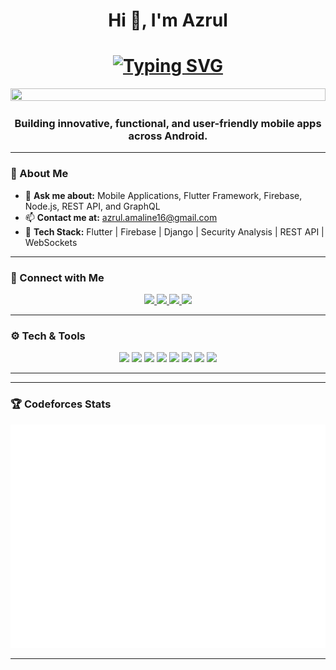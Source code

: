 <h1 align="center">Hi 👋, I'm Azrul</h1>

<h1 align="center">
  <a href="https://git.io/typing-svg">
   <img src="https://readme-typing-svg.herokuapp.com?font=Fira+Code&pause=1000&color=34F7FF&width=600&lines=Full-Stack+Mobile+App+Developer;Flutter+%7C+Django+%7C+REST+API+%7C+FIREBASE;Building+Scalable+Apps+for+Android" alt="Typing SVG" />
  </a>
</h1>

<p align="center">
  <img src="https://i.imgur.com/dBaSKWF.gif" height="20" width="100%">
</p>

<h3 align="center">Building innovative, functional, and user-friendly mobile apps across Android.</h3>

---

### 🌟 About Me
- 💬 **Ask me about:** Mobile Applications, Flutter Framework, Firebase, Node.js, REST API, and GraphQL  
- 📫 **Contact me at:** azrul.amaline16@gmail.com 
- 🚀 **Tech Stack:** Flutter | Firebase | Django | Security Analysis | REST API | WebSockets  

---

### 🤝 Connect with Me  
<p align="center">
  <a href="https://linkedin.com/in/azrul-amaline" target="_blank">
    <img src="https://img.shields.io/badge/-LinkedIn-blue?style=flat&logo=Linkedin&logoColor=white" />
  </a>
  <a href="https://fb.com/azrulamaline16" target="_blank">
    <img src="https://img.shields.io/badge/-Facebook-1877F2?style=flat&logo=Facebook&logoColor=white" />
  </a>
  <a href="https://codeforces.com/profile/Azrul_Amaline" target="_blank">
    <img src="https://img.shields.io/badge/-Codeforces-1F8ACB?style=flat&logo=Codeforces&logoColor=white" />
  </a>
  <a href="mailto:azrul.amaline16@gmail.com" target="_blank">
    <img src="https://img.shields.io/badge/-Email-D14836?style=flat&logo=Gmail&logoColor=white" />
  </a>
</p>

---

### ⚙️ Tech & Tools  
<p align="center">
  <img src="https://img.shields.io/badge/Flutter-%2302569B.svg?style=flat&logo=Flutter&logoColor=white" />
  <img src="https://img.shields.io/badge/Dart-%230175C2.svg?style=flat&logo=Dart&logoColor=white" />
  <img src="https://img.shields.io/badge/Django-%2343853D.svg?style=flat&logo=Node.js&logoColor=white" />
  <img src="https://img.shields.io/badge/REST%20API-%23000000.svg?style=flat&logo=REST&logoColor=white" />
    <img src="https://img.shields.io/badge/Firebase-%23039BE5.svg?style=flat&logo=Firebase&logoColor=white" />
  <img src="https://img.shields.io/badge/Git-%23F05033.svg?style=flat&logo=Git&logoColor=white" />
  <img src="https://img.shields.io/badge/C++-%2300599C.svg?style=flat&logo=c%2B%2B&logoColor=white" />
  <img src="https://img.shields.io/badge/Figma-%23F24E1E.svg?style=flat&logo=Figma&logoColor=white" />
</p>

---



---

### 🏆 Codeforces Stats  
<p align="center">
  <img src="https://raw.githubusercontent.com/azrul16/cf-stats/main/output/light_card.svg#gh-dark-mode-only" />
</p>

---


